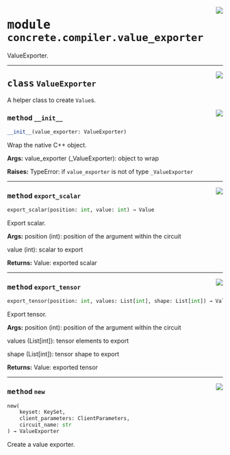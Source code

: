<!-- markdownlint-disable -->

<a href="../../../compilers/concrete-compiler/compiler/lib/Bindings/Python/concrete/compiler/value_exporter.py#L0"><img align="right" style="float:right;" src="https://img.shields.io/badge/-source-cccccc?style=flat-square"></a>

# <kbd>module</kbd> `concrete.compiler.value_exporter`
ValueExporter. 



---

<a href="../../../compilers/concrete-compiler/compiler/lib/Bindings/Python/concrete/compiler/value_exporter.py#L19"><img align="right" style="float:right;" src="https://img.shields.io/badge/-source-cccccc?style=flat-square"></a>

## <kbd>class</kbd> `ValueExporter`
A helper class to create `Value`s. 

<a href="../../../compilers/concrete-compiler/compiler/lib/Bindings/Python/concrete/compiler/value_exporter.py#L22"><img align="right" style="float:right;" src="https://img.shields.io/badge/-source-cccccc?style=flat-square"></a>

### <kbd>method</kbd> `__init__`

```python
__init__(value_exporter: ValueExporter)
```

Wrap the native C++ object. 



**Args:**
  value_exporter (_ValueExporter):  object to wrap 



**Raises:**
  TypeError:  if `value_exporter` is not of type `_ValueExporter` 




---

<a href="../../../compilers/concrete-compiler/compiler/lib/Bindings/Python/concrete/compiler/value_exporter.py#L54"><img align="right" style="float:right;" src="https://img.shields.io/badge/-source-cccccc?style=flat-square"></a>

### <kbd>method</kbd> `export_scalar`

```python
export_scalar(position: int, value: int) → Value
```

Export scalar. 



**Args:**
  position (int):  position of the argument within the circuit 

 value (int):  scalar to export 



**Returns:**
  Value:  exported scalar 

---

<a href="../../../compilers/concrete-compiler/compiler/lib/Bindings/Python/concrete/compiler/value_exporter.py#L72"><img align="right" style="float:right;" src="https://img.shields.io/badge/-source-cccccc?style=flat-square"></a>

### <kbd>method</kbd> `export_tensor`

```python
export_tensor(position: int, values: List[int], shape: List[int]) → Value
```

Export tensor. 



**Args:**
  position (int):  position of the argument within the circuit 

 values (List[int]):  tensor elements to export 

 shape (List[int]):  tensor shape to export 



**Returns:**
  Value:  exported tensor 

---

<a href="../../../compilers/concrete-compiler/compiler/lib/Bindings/Python/concrete/compiler/value_exporter.py#L42"><img align="right" style="float:right;" src="https://img.shields.io/badge/-source-cccccc?style=flat-square"></a>

### <kbd>method</kbd> `new`

```python
new(
    keyset: KeySet,
    client_parameters: ClientParameters,
    circuit_name: str
) → ValueExporter
```

Create a value exporter. 


